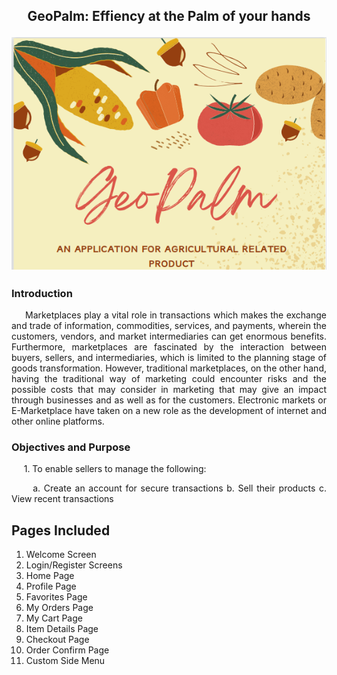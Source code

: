 <h2 align="center"> GeoPalm: Effiency at the Palm of your hands
  
![header](https://github.com/GlennBSIT3205/IT-BA-3305-GeoPalm/blob/e4060c34985e9d4ff3ecd2bf745286acdf25b58d/Logo/BRAND.png)
  
<h3> Introduction </h3> <i class="fa-solid fa-1"></i>
<p align=justify>
&nbsp;&nbsp;&nbsp;&nbsp; Marketplaces play a vital role in transactions which makes the exchange and trade of information, commodities, services, and payments, wherein the customers, vendors, and market intermediaries can get enormous benefits. Furthermore, marketplaces are fascinated by the interaction between buyers, sellers, and intermediaries, which is limited to the planning stage of goods transformation. However, traditional marketplaces, on the other hand, having the traditional way of marketing could encounter risks and the possible costs that may consider in marketing that may give an impact through businesses and as well as for the customers. Electronic markets or E-Marketplace have taken on a new role as the development of internet and other online platforms.
  
  
 <h3> Objectives and Purpose </h3> <i class="fa-solid fa-1"></i>
  <p align=justify> &nbsp;&nbsp;&nbsp;&nbsp; 1. To enable sellers to manage the following:
    <p align=justify> &nbsp;&nbsp;&nbsp;&nbsp;&nbsp; a. Create an account for secure transactions
    b. Sell their products
    c. View recent transactions
 
  
  

## Pages Included

1. Welcome Screen
2. Login/Register Screens
3. Home Page
4. Profile Page
5. Favorites Page
6. My Orders Page
7. My Cart Page
8. Item Details Page
9. Checkout Page
10. Order Confirm Page
11. Custom Side Menu
